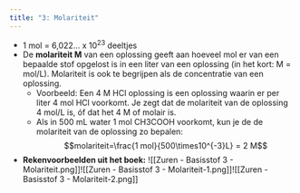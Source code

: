 ```yaml
---
title: "3: Molariteit"
---
```


- 1 mol = 6,022... x 10<sup>23</sup> deeltjes
- De **molariteit M** van een oplossing geeft aan hoeveel mol er van een bepaalde stof opgelost is in een liter van een oplossing (in het kort: M = mol/L). Molariteit is ook te begrijpen als de concentratie van een oplossing.
	- Voorbeeld: Een 4 M HCl oplossing is een oplossing waarin er per liter 4 mol HCl voorkomt. Je zegt dat de molariteit van de oplossing 4 mol/L is, óf dat het 4 M of molair is.
	- Als in 500 mL water 1 mol CH3COOH voorkomt, kun je de de molariteit van de oplossing zo bepalen: $$molariteit=\frac{1 mol}{500\times10^{-3}L} = 2 M$$
- **Rekenvoorbeelden uit het boek:**
![[Zuren - Basisstof 3 - Molariteit.png]]![[Zuren - Basisstof 3 - Molariteit-1.png]]![[Zuren - Basisstof 3 - Molariteit-2.png]]